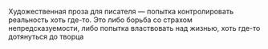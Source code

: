 Художественная проза для писателя — попытка контролировать реальность хоть где-то. Это либо борьба со страхом непредсказуемости, либо попытка властвовать над жизнью, хоть где-то дотянуться до творца